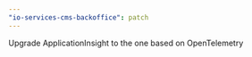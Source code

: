 ```yaml
---
"io-services-cms-backoffice": patch
---
```


Upgrade ApplicationInsight to the one based on OpenTelemetry
